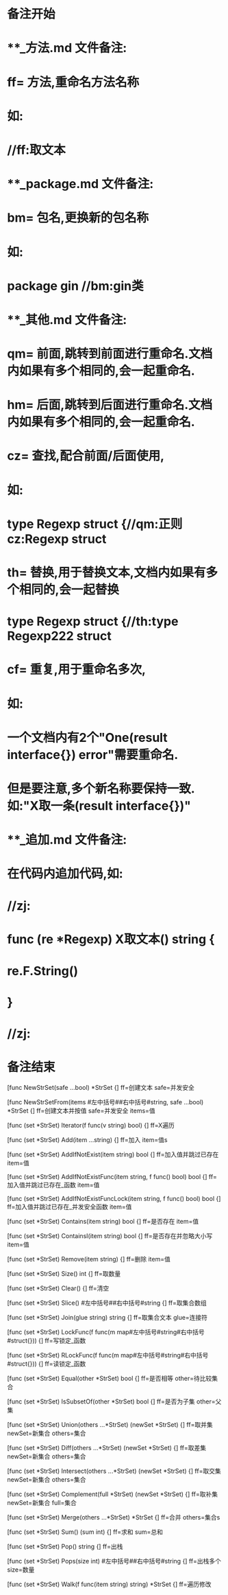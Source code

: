 # 备注开始
# **_方法.md 文件备注:
# ff= 方法,重命名方法名称
# 如:
# //ff:取文本

# **_package.md 文件备注:
# bm= 包名,更换新的包名称 
# 如: 
# package gin //bm:gin类

# **_其他.md 文件备注:
# qm= 前面,跳转到前面进行重命名.文档内如果有多个相同的,会一起重命名.
# hm= 后面,跳转到后面进行重命名.文档内如果有多个相同的,会一起重命名.
# cz= 查找,配合前面/后面使用,
# 如:
# type Regexp struct {//qm:正则 cz:Regexp struct
#
# th= 替换,用于替换文本,文档内如果有多个相同的,会一起替换
# type Regexp struct {//th:type Regexp222 struct
#
# cf= 重复,用于重命名多次,
# 如: 
# 一个文档内有2个"One(result interface{}) error"需要重命名.
# 但是要注意,多个新名称要保持一致. 如:"X取一条(result interface{})"

# **_追加.md 文件备注:
# 在代码内追加代码,如:
# //zj:
# func (re *Regexp) X取文本() string { 
#    re.F.String()
# }
# //zj:
# 备注结束

[func NewStrSet(safe ...bool) *StrSet {]
ff=创建文本
safe=并发安全

[func NewStrSetFrom(items #左中括号##右中括号#string, safe ...bool) *StrSet {]
ff=创建文本并按值
safe=并发安全
items=值

[func (set *StrSet) Iterator(f func(v string) bool) {]
ff=X遍历

[func (set *StrSet) Add(item ...string) {]
ff=加入
item=值s

[func (set *StrSet) AddIfNotExist(item string) bool {]
ff=加入值并跳过已存在
item=值

[func (set *StrSet) AddIfNotExistFunc(item string, f func() bool) bool {]
ff=加入值并跳过已存在_函数
item=值

[func (set *StrSet) AddIfNotExistFuncLock(item string, f func() bool) bool {]
ff=加入值并跳过已存在_并发安全函数
item=值

[func (set *StrSet) Contains(item string) bool {]
ff=是否存在
item=值

[func (set *StrSet) ContainsI(item string) bool {]
ff=是否存在并忽略大小写
item=值

[func (set *StrSet) Remove(item string) {]
ff=删除
item=值

[func (set *StrSet) Size() int {]
ff=取数量

[func (set *StrSet) Clear() {]
ff=清空

[func (set *StrSet) Slice() #左中括号##右中括号#string {]
ff=取集合数组

[func (set *StrSet) Join(glue string) string {]
ff=取集合文本
glue=连接符

[func (set *StrSet) LockFunc(f func(m map#左中括号#string#右中括号#struct{})) {]
ff=写锁定_函数

[func (set *StrSet) RLockFunc(f func(m map#左中括号#string#右中括号#struct{})) {]
ff=读锁定_函数

[func (set *StrSet) Equal(other *StrSet) bool {]
ff=是否相等
other=待比较集合

[func (set *StrSet) IsSubsetOf(other *StrSet) bool {]
ff=是否为子集
other=父集

[func (set *StrSet) Union(others ...*StrSet) (newSet *StrSet) {]
ff=取并集
newSet=新集合
others=集合

[func (set *StrSet) Diff(others ...*StrSet) (newSet *StrSet) {]
ff=取差集
newSet=新集合
others=集合

[func (set *StrSet) Intersect(others ...*StrSet) (newSet *StrSet) {]
ff=取交集
newSet=新集合
others=集合

[func (set *StrSet) Complement(full *StrSet) (newSet *StrSet) {]
ff=取补集
newSet=新集合
full=集合

[func (set *StrSet) Merge(others ...*StrSet) *StrSet {]
ff=合并
others=集合s

[func (set *StrSet) Sum() (sum int) {]
ff=求和
sum=总和

[func (set *StrSet) Pop() string {]
ff=出栈

[func (set *StrSet) Pops(size int) #左中括号##右中括号#string {]
ff=出栈多个
size=数量

[func (set *StrSet) Walk(f func(item string) string) *StrSet {]
ff=遍历修改
